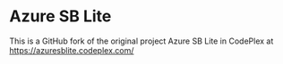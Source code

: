 # Azure SB Lite
This is a GitHub fork of the original project Azure SB Lite in CodePlex at https://azuresblite.codeplex.com/
